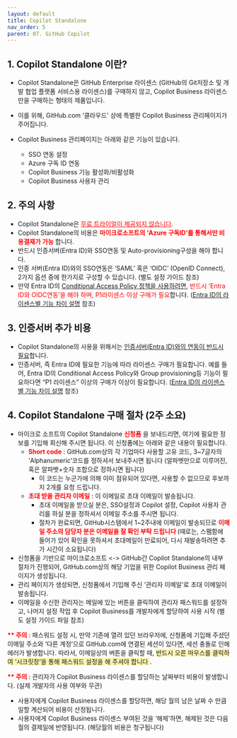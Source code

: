 ```yaml
---
layout: default
title: Copilot Standalone
nav_order: 5
parent: 07. GitHub Copilot
---
```


## 1. Copilot Standalone 이란?

- Copilot Standalone은 GitHub Enterprise 라이센스 (GitHub의 Git저장소 및 개발 협업 플랫폼 서비스용 라이센스)를 구매하지 않고, Copilot Business 라이센스만을 구매하는 형태의 제품입니다. 

- 이를 위해, GitHub.com ‘클라우드' 상에 특별한 Copilot Business 관리페이지가 주어집니다. 
- Copilot Business 관리페이지는 아래와 같은 기능이 있습니다. 
    -	SSO 연동 설정
    -	Azure 구독 ID 연동
    -	Copilot Business 기능 활성화/비활성화 
    -	Copilot Business 사용자 관리

## 2. 주의 사항

-	Copilot Standalone은 <span style="color:red"> <U>무료 트라이얼이 제공되지 않습니다</U></span>. 
-	Copilot Standalone의 비용은 **<span style="color:red">마이크로소프트의 ‘Azure 구독ID’를 통해서만 비용결재가 가능</span>** 합니다. 
-	반드시 인증서버(Entra ID)와 SSO연동 및 Auto-provisioning구성을 해야 합니다. 
-	인증 서버(Entra ID)와의 SSO연동은 ‘SAML’ 혹은 ‘OIDC’ (OpenID Connect), 2가지 옵션 중에 한가지로 구성할 수 있습니다. (별도 설정 가이드 참조)
-	만약 Entra ID의 <U>Conditional Access Policy 정책을 사용하려면</U>, <span style="color:red">반드시 ‘Entra ID와 OIDC연동’을 해야 하며, P1라이센스 이상 구매가 필요</span>합니다. ([Entra ID의 라이센스별 기능 차이 설명](https://www.microsoft.com/en-us/security/business/microsoft-entra-pricing) 참조) 

## 3. 인증서버 추가 비용

-	Copilot Standalone의 사용을 위해서는 <U>인증서버(Entra ID)와의 연동이 반드시 필요</U>합니다. 
-	인증서버, 즉 Entra ID에 필요한 기능에 따라 라이센스 구매가 필요합니다. 예를 들어, Entra ID의 Conditional Access Policy와 Group provisioning등 기능이 필요하다면  “P1 라이센스” 이상의 구매가 이상이 필요합니다. ([Entra ID의 라이센스별 기능 차이 설명](https://www.microsoft.com/en-us/security/business/microsoft-entra-pricing) 참조)

## 4.	Copilot Standalone 구매 절차 (2주 소요)

-	마이크로 소프트의 Copilot Standalone **<span style="color:red">신청폼</span>** 을 보내드리면, 여기에 필요한 정보를 기입해 회신해 주시면 됩니다. 이 신청폼에는 아래와 같은 내용이 필요합니다. 
    - **<span style="color:red">Short code</span>** : GitHub.com상의 각 기업마다 사용할 고유 코드, 3~7글자의 ‘Alphanumeric’코드를 정하셔서 보내주시면 됩니다 (알파벳만으로 이루어진, 혹은 알파벳+숫자 조합으로 정하시면 됩니다)
        -	이 코드는 누군가에 의해 이미 점유되어 있다면, 사용할 수 없으므로 후보까지 2개를 요청 드립니다.
    - **<span style="color:red">초대 받을 관리자 이메일</span>** : 이 이메일로 초대 이메일이 발송됩니다. 
        -	초대 이메일을 받으실 분은, SSO설정과 Copilot 설정, Copilot 사용자 관리를 하실 분을 정하셔서 이메일 주소를 주시면 됩니다.
        -	절차가 완료되면, GitHub시스템에서 1~2주내에 이메일이 발송되므로 **<span style="color:red"> 이메일 주소의 담당자 분은 이메일을 잘 확인 부탁 드립니다 </span>**  (때로는, 스팸함에 들어가 있어 확인을 못하셔서 초대메일이 만료되어, 다시 재발송하려면 추가 시간이 소요됩니다)
-	신청폼을 기반으로 마이크로소프트 <-> GitHub간 Copilot Standalone의 내부 절차가 진행되어,  GitHub.com상의 해당 기업을 위한 Copilot Business 관리 페이지가 생성됩니다.
-	관리 페이지가 생성되면, 신청폼에서 기입해 주신 ‘관리자 이메일'로 초대 이메일이 발송됩니다. 
-	이메일을 수신한 관리자는 메일에 있는 버튼을 클릭하여 관리자 패스워드를 설정하고, 나머지 설정 작업 후 Copilot Business를 개발자에게 할당하여 사용 시작 (별도 설정 가이드 파일 참조)

**<span style="color:red"> ** 주의 </span>**  : 패스워드 설정 시, 만약 기존에 열려 있던 브라우저에, 신청폼에 기입해 주셨던 이메일 주소와 ‘다른 계정’으로 GitHub.com에 연결된 세션이 있다면, 세션 충돌로 인해 에러가 발생합니다. 따라서, 이메일상의 버튼을 클릭할 때, <span style="background-color:#fff5b1"> 반드시 오른 마우스를 클릭하여 ‘시크릿창’을 통해 패스워드 설정을 해 주셔야 합니다 </span> . 

**<span style="color:red"> ** 주의 </span>**  : 관리자가 Copilot Business 라이센스를 할당하는 날짜부터 비용이 발생합니다. (실제 개발자의 사용 여부와 무관)
-	사용자에게 Copilot Business 라이센스를 할당하면, 해당 월의 남은 날짜 수 만큼 일할 계산되어 비용이 산정됩니다. 
-	사용자에게 Copilot Business 라이센스 부여된 것을 ‘해제'하면, 해제된 것은 다음월의 결제일에 반영됩니다. (해당월의 비용은 청구됩니다)

